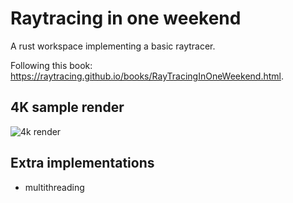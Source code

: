 # Raytracing in one weekend

A rust workspace implementing a basic raytracer. 

Following this book: https://raytracing.github.io/books/RayTracingInOneWeekend.html.

## 4K sample render

![4k render](/renders/render_4k.png)

## Extra implementations
-   multithreading